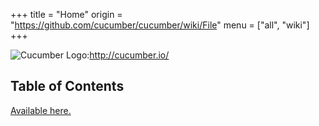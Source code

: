 +++
title = "Home"
origin = "https://github.com/cucumber/cucumber/wiki/File"
menu = ["all", "wiki"]
+++

![Cucumber Logo](https://cukes.info/images/cucumber.png "Cucumber Logo"):http://cucumber.io/

Table of Contents
-----------------

[Available here.](/wiki/A-Table-Of-Content)
